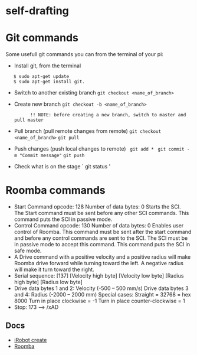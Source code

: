 # self-drafting

# Git commands
Some usefull git commands you can from the terminal of your pi:
 - Install git, from the terminal
 ```
    $ sudo apt-get update 
    $ sudo apt-get install git.
 ```

- Switch to another existing branch
          `git checkout <name_of_branch>`
   
- Create new branch
         `git checkout -b <name_of_branch>`
            
            !! NOTE: before creating a new branch, switch to master and pull master
  
 - Pull branch (pull remote changes from remote)
   `git checkout <name_of_branch>`
   `git pull`
   
  - Push changes (push local changes to remote)
    ` git add *`
    ` git commit -m "Commit message"`
     `git push `
  - Check what is on the stage
   ` git status ' 



# Roomba commands

   -   Start Command opcode: 128 Number of data bytes: 0
         Starts the SCI. The Start command must be sent before any other SCI commands. This command puts the SCI in passive mode.
   -  Control Command opcode: 130
         Number of data bytes: 0
         Enables user control of Roomba. This command must be sent after the start command and before any control commands are sent to the SCI. The SCI must be in passive mode to accept this command. This command puts the SCI in safe mode.
   -  A Drive command with a positive velocity and a positive radius will make Roomba drive forward while turning toward the left. A negative      radius will make it turn toward the right. 
   - Serial sequence: [137] [Velocity high byte] [Velocity low byte] [Radius high byte] [Radius low byte]
   - Drive data bytes 1 and 2: Velocity (-500 – 500 mm/s)
      Drive data bytes 3 and 4: Radius (-2000 – 2000 mm) Special cases: 
      Straight = 32768 = hex 8000
      Turn in place clockwise = -1
      Turn in place counter-clockwise = 1
   - Stop: 173 --> /xAD

## Docs
  - [iRobot create ](https://www.irobotweb.com/~/media/MainSite/PDFs/About/STEM/Create/iRobot_Roomba_600_Open_Interface_Spec.pdf)
  - [Roomba](https://www.usna.edu/Users/weaprcon/esposito/_files/roomba.matlab/Roomba_SCI.pdf)
